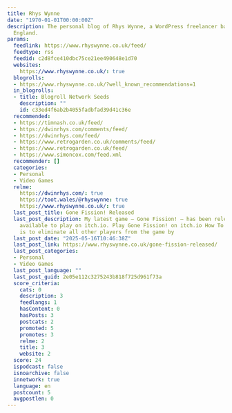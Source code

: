 ```yaml
---
title: Rhys Wynne
date: "1970-01-01T00:00:00Z"
description: The personal blog of Rhys Wynne, a WordPress freelancer based in Newton-le-Willows,
  England.
params:
  feedlink: https://www.rhyswynne.co.uk/feed/
  feedtype: rss
  feedid: c2d8fce410dbc75ce21ee490648e1d70
  websites:
    https://www.rhyswynne.co.uk/: true
  blogrolls:
  - https://www.rhyswynne.co.uk/?well_known_recommendations=1
  in_blogrolls:
  - title: Blogroll Network Seeds
    description: ""
    id: c33ed4f6ab2b4055fadbfad39d41c36e
  recommended:
  - https://timnash.co.uk/feed/
  - https://dwinrhys.com/comments/feed/
  - https://dwinrhys.com/feed/
  - https://www.retrogarden.co.uk/comments/feed/
  - https://www.retrogarden.co.uk/feed/
  - https://www.simoncox.com/feed.xml
  recommender: []
  categories:
  - Personal
  - Video Games
  relme:
    https://dwinrhys.com/: true
    https://toot.wales/@rhyswynne: true
    https://www.rhyswynne.co.uk/: true
  last_post_title: Gone Fission! Released
  last_post_description: My latest game – Gone Fission! – has been released and is
    available to play on itch.io. Play Gone Fission! on itch.io How To Play The goal
    is to eliminate all other players from the game by
  last_post_date: "2025-05-16T10:46:38Z"
  last_post_link: https://www.rhyswynne.co.uk/gone-fission-released/
  last_post_categories:
  - Personal
  - Video Games
  last_post_language: ""
  last_post_guid: 2e05e112c3275243b818f725d961f73a
  score_criteria:
    cats: 0
    description: 3
    feedlangs: 1
    hasContent: 0
    hasPosts: 3
    postcats: 2
    promoted: 5
    promotes: 3
    relme: 2
    title: 3
    website: 2
  score: 24
  ispodcast: false
  isnoarchive: false
  innetwork: true
  language: en
  postcount: 5
  avgpostlen: 0
---
```

